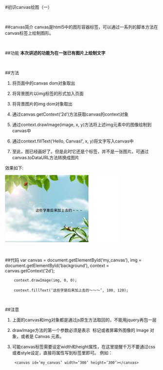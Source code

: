 #初识canvas绘图（一）

<br/>

##canvas简介
canvas是html5中的图形容器标签，可以通过一系列的脚本方法在canvas标签上绘制图形。

<br/>

##功能
**本次讲述的功能为在一张已有图片上绘制文字**

<br/>

##方法
1. 将页面中的canvas dom对象取出

2. 将背景图片以img标签的形式加入页面

3. 将背景图片的img dom对象取出

4. 通过canvas.getContext(‘2d’)方法获取canvas的context对象

5. 通过context.drawImage(image, x, y)方法将上述img元素中的图像绘制到canvas中

6. 通过context.fillText(‘Hello, Canvas!’, x, y)将文字写入canvas中

7. 至此，图已经画好了。但是此时它还是个标签，并不是一张图片。可通过canvas.toDataURL方法转换成图片

效果如下:

![](../images/canvas.png)

<br/>

##代码
        var canvas = document.getElementById(‘my_canvas’),
            img = document.getElementById(‘background’),
            context = canvas.getContext(‘2d’);

        context.drawImage(img, 0, 0);

        context.fillText(‘这些字是后来加上去的～～～’, 100, 120);

<br/>

##注意

1. 上面的canvas和img对象都是通过js原生方法取回的，不能用jquery再包一层

2. drawImage方法的第一个参数必须是表示 <img> 标记或者屏幕外图像的 Image 对象，或者是 Canvas 元素。

3. 可能canvas标签需要设定width和height属性，在这里提醒千万不要通过css或者style设定，直接将属性写到标签里即可。 例如：

        <canvas id=’my_canvas’ width=’300’ height=’300’></canvas>

